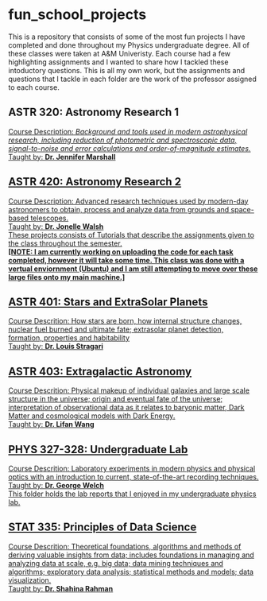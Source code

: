 # fun_school_projects
This is a repository that consists of some of the most fun projects I have completed and done throughout my Physics undergraduate degree. All of these classes were taken at A&M Univeristy. Each course had a few highlighting assignments and I wanted to share how I tackled these intoductory questions. This is all my own work, but the assignments and questions that I tackle in each folder are the work of the professor assigned to each course.



## ASTR 320: Astronomy Research 1

<u>Course Description:<u> *Background and tools used in modern astrophysical research, including reduction of photometric and spectroscopic data, signal-to-noise and error calculations and order-of-magnitude estimates.* \
Taught by: **Dr. Jennifer Marshall**


## ASTR 420: Astronomy Research 2

Course Description: Advanced research techniques used by modern-day astronomers to obtain, process and analyze data from grounds and space-based telescopes. \
Taught by: **Dr. Jonelle Walsh** \
These projects consists of Tutorials that describe the assignments given to the class throughout the semester. \
**[NOTE: I am currently working on uploading the code for each task completed, however it will take some time. This class was done with a vertual enviornment (Ubuntu) and I am still attempting to move over these large files onto my main machine.]**


## ASTR 401: Stars and ExtraSolar Planets

Course Descrition: How stars are born, how internal structure changes, nuclear fuel burned and ultimate fate; extrasolar planet detection, formation, properties and habitability \
Taught by: **Dr. Louis Stragari** 

## ASTR 403: Extragalactic Astronomy

Course Descrition: Physical makeup of individual galaxies and large scale structure in the universe; origin and eventual fate of the universe; interpretation of observational data as it relates to baryonic matter, Dark Matter and cosmological models with Dark Energy. \
Taught by: **Dr. Lifan Wang** 


## PHYS 327-328: Undergraduate Lab

Course Descrition: Laboratory experiments in modern physics and physical optics with an introduction to current, state-of-the-art recording techniques. \
Taught by: **Dr. George Welch** \
This folder holds the lab reports that I enjoyed in my undergraduate physics lab.


## STAT 335: Principles of Data Science

Course Descrition: Theoretical foundations, algorithms and methods of deriving valuable insights from data; includes foundations in managing and analyzing data at scale, e.g. big data; data mining techniques and algorithms; exploratory data analysis; statistical methods and models; data visualization.  \
Taught by: **Dr. Shahina Rahman** 
